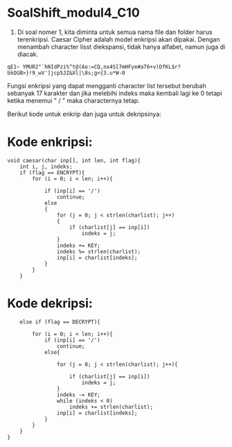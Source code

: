 # SoalShift_modul4_C10

1. Di soal nomer 1, kita diminta untuk semua nama file dan folder harus terenkripsi. Caesar Cipher adalah model enkripsi akan dipakai. Dengan menambah character lisst diekspansi, tidak hanya alfabet, namun juga di diacak.

```
qE1~ YMUR2"`hNIdPzi%^t@(Ao:=CQ,nx4S[7mHFye#aT6+v)DfKL$r?bkOGB>}!9_wV']jcp5JZ&Xl|\8s;g<{3.u*W-0
```

Fungsi enkripsi yang dapat mengganti character list tersebut berubah sebanyak 17 karakter dan jika melebihi indeks maka kembali lagi ke 0 tetapi ketika menemui " / " maka characternya tetap.

Berikut kode untuk enkrip dan juga untuk dekripsinya:

# Kode enkripsi:

```
void caesar(char inp[], int len, int flag){
    int i, j, indeks;
    if (flag == ENCRYPT){
        for (i = 0; i < len; i++){

            if (inp[i] == '/')
                continue;
            else
            {
                for (j = 0; j < strlen(charlist); j++)
                {
                    if (charlist[j] == inp[i])
                        indeks = j;
                }
                indeks += KEY;
                indeks %= strlen(charlist);
                inp[i] = charlist[indeks];
            }
        }
    }
```

# Kode dekripsi:

```
    else if (flag == DECRYPT){

        for (i = 0; i < len; i++){
            if (inp[i] == '/')
                continue;
            else{

                for (j = 0; j < strlen(charlist); j++){

                    if (charlist[j] == inp[i])
                        indeks = j;
                }
                indeks -= KEY;
                while (indeks < 0)
                    indeks += strlen(charlist);
                inp[i] = charlist[indeks];
            }
        }
    }
}
```
